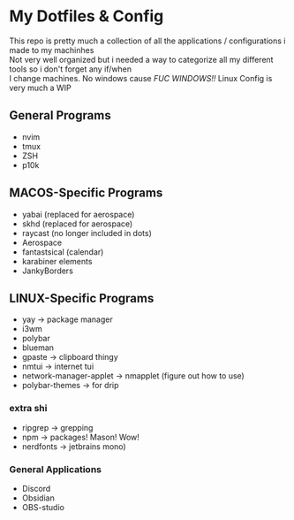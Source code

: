 # My Dotfiles & Config

This repo is pretty much a collection of all the applications / configurations i made to my machinhes  
Not very well organized but i needed a way to categorize all my different tools so i don't forget any if/when  
I change machines.
No windows cause *FUC WINDOWS!!*
Linux Config is very much a WIP

## General Programs
- nvim
- tmux
- ZSH
- p10k

## MACOS-Specific Programs
- yabai (replaced for aerospace)
- skhd (replaced for aerospace)
- raycast (no longer included in dots)
- Aerospace
- fantastsical (calendar)
- karabiner elements
- JankyBorders

## LINUX-Specific Programs
- yay -> package manager
- i3wm
- polybar
- blueman
- gpaste -> clipboard thingy
- nmtui                  -> internet tui
- network-manager-applet -> nmapplet (figure out how to use)
- polybar-themes         -> for drip

### extra shi 
- ripgrep                -> grepping
- npm                    -> packages! Mason! Wow!
- nerdfonts              -> jetbrains mono)


### General Applications
- Discord
- Obsidian
- OBS-studio

